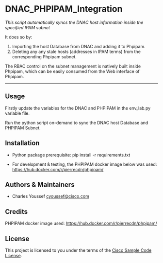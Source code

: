 # DNAC_PHPIPAM_Integration

*This script automatically syncs the DNAC host information inside the specified IPAM subnet*

It does so by:
1. Importing the host Database from DNAC and adding it to Phpipam.
2. Deleting any any stale hosts (addresses in IPAM terms) from the corresponding Phpipam subnet.

The RBAC control on the subnet management is natively built inside Phpipam,
which can be easily consumed from the Web interface of Phpipam.

---
 

## Usage

Firstly update the variables for the DNAC and PHPIPAM in the env_lab.py variable file.

Run the python script on-demand to sync the DNAC host Database and PHPIPAM Subnet.

## Installation

- Python package prerequisite:
pip install -r requirements.txt

- For development & testing, the PHPIPAM docker image below was used:
https://hub.docker.com/r/pierrecdn/phpipam/


## Authors & Maintainers

- Charles Youssef <cyoussef@cisco.com>

## Credits

PHPIPAM docker image used:
https://hub.docker.com/r/pierrecdn/phpipam/


## License

This project is licensed to you under the terms of the [Cisco Sample Code License](./LICENSE).
